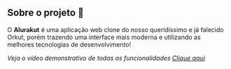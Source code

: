 ## Sobre o projeto 💬

O **Alurakut** é uma aplicação web clone do nosso queridíssimo e já falecido Orkut, porém trazendo uma interface mais moderna e utilizando as melhores tecnologias de desenvolvimento!

_Veja o vídeo demonstrativo de todas as funcionalidades [Clique aqui](https://www.linkedin.com/feed/update/urn:li:activity:6822353102180507648/)_

<!-- Ao logar na aplicação com nosso username do GitHub vamos para a página home, nela vemos nossos amigos (seguidores do GitHub), as comunidades que participamos, e os últimos recados deixados. Além disso é possível criar novas comunidades e novos recados! -->

